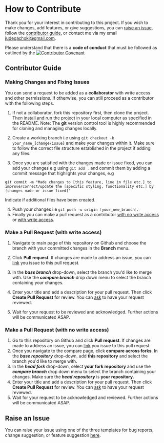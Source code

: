 # How to Contribute

Thank you for your interest in contributing to this project. If you wish to make changes, add features, or give suggestions, you can [raise an issue](#raise-an-issue), follow the [contributor guide](#contributor-guide), or contact me via my email judegachoki@gmail.com.

Please understand that there is a **code of conduct** that must be followed as outlined by the [![Contributor Covenant](https://img.shields.io/badge/Contributor%20Covenant-2.1-4baaaa.svg)](CODE_OF_CONDUCT.md)

## Contributor Guide
### Making Changes and Fixing Issues
You can send a request to be added as a **collaborator** with write access and other permissions. If otherwise, you can still proceed as a contributor with the following steps.

1. If not a collaborator, fork this repository first, then clone the project. Then [install and run](README.md#installation-and-setup) the project in your local computer as specified in the README. Note: The **git** version control tool is highly recommended for cloning and managing changes locally. 

2. Create a working branch i.e using ``git checkout -b your_name_[change/issue]`` and make your changes within it. Make sure to follow the correct file structure established in the project if adding any files.
3. Once you are satisfied with the changes made or issue fixed, you can add your changes e.g using ``git add .`` and commit them by adding a commit message that highlights your changes, e.g 
```
git commit -m "Made changes to [this feature, line in file etc.] to improve/correct/update the [specific styling, functionality etc.] by [changes made or issue fixed]"
```
Indicate if additional files have been created.

4. Push your changes i.e ``git push -u origin [your_new_branch]``.
5. Finally you can make a pull request as a contributor [with no write access](#make-a-pull-request-with-no-write-access) or [with write access](#make-a-pull-request-with-write-access).

### Make a Pull Request (with write access)
1. Navigate to main page of this repository on Github and choose the branch with your committed changes in the __Branch__ menu. 
2. Click **Pull request**. If changes are made to address an issue, you can [link](https://docs.github.com/en/issues/tracking-your-work-with-issues/linking-a-pull-request-to-an-issue) you issue to this pull request.

3. In the **_base branch_** drop-down, select the branch you'd like to merge with. Use the **_compare branch_** drop down menu to select the branch containing your changes.
4. Enter your title and add a description for your pull request. Then click **Create Pull Request** for review. You can [ask](https://docs.github.com/en/articles/requesting-a-pull-request-review) to have your request reviewed.
5. Wait for your request to be reviewed and acknowledged. Further actions will be communicated ASAP.

   
### Make  a Pull Request (with no write access)

1. Go to this repository on Github and click **Pull request**. If changes are made to address an issue, you can [link](https://docs.github.com/en/github/managing-your-work-on-github/linking-a-pull-request-to-an-issue) you issue to this pull request.
2. Once you navigate to the compare page, click **compare across forks**. In the **_base repository_** drop-down, add **this repository** and select the branch you'd like to merge with.
3. In the **_head fork_** drop-down, select **your fork repository** and use the **_compare branch_** drop down menu to select the branch containing your changes. Make sure the **_head repository_** is **your repository**.
4. Enter your title and add a description for your pull request. Then click **Create Pull Request** for review. You can [ask](https://docs.github.com/en/articles/requesting-a-pull-request-review) to have your request reviewed.
5. Wait for your request to be acknowledged and reviewed. Further actions will be communicated ASAP.

## Raise an Issue

You can raise your issue using one of the three templates for bug reports, change suggestion, or feature suggestion [here](https://github.com/ThatDudeJude/Jotify-BE/issues/new/choose).